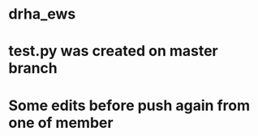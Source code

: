 # drha_ews
# test.py was created on master branch
# Some edits before push again from one of member
